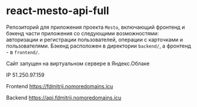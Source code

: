 # react-mesto-api-full
Репозиторий для приложения проекта `Mesto`, включающий фронтенд и бэкенд части приложения со следующими возможностями: авторизации и регистрации пользователей, операции с карточками и пользователями. Бэкенд расположен в директории `backend/`, а фронтенд - в `frontend/`. 

Сайт запущен на  виртуальном сервере в Яндекс.Облаке
  
IP 51.250.97.159

Frontend https://fdmitrij.nomoredomains.icu

Backend https://api.fdmitrij.nomoredomains.icu
